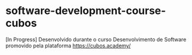 # software-development-course-cubos
[In Progress] Desenvolvido durante o curso Desenvolvimento de Software promovido pela plataforma https://cubos.academy/
